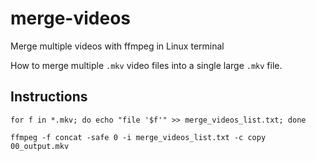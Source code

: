 # merge-videos
Merge multiple videos with ffmpeg in Linux terminal

How to merge multiple `.mkv` video files into a single large `.mkv` file.

## Instructions

```
for f in *.mkv; do echo "file '$f'" >> merge_videos_list.txt; done

ffmpeg -f concat -safe 0 -i merge_videos_list.txt -c copy 00_output.mkv
```
